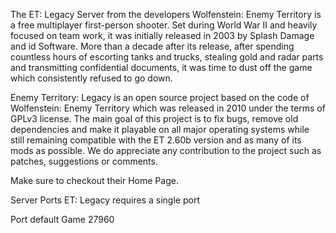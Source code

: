 The ET: Legacy Server
from the developers
Wolfenstein: Enemy Territory is a free multiplayer first-person shooter. Set during World War II and heavily focused on team work, it was initially released in 2003 by Splash Damage and id Software. More than a decade after its release, after spending countless hours of escorting tanks and trucks, stealing gold and radar parts and transmitting confidential documents, it was time to dust off the game which consistently refused to go down.

Enemy Territory: Legacy is an open source project based on the code of Wolfenstein: Enemy Territory which was released in 2010 under the terms of GPLv3 license. The main goal of this project is to fix bugs, remove old dependencies and make it playable on all major operating systems while still remaining compatible with the ET 2.60b version and as many of its mods as possible. We do appreciate any contribution to the project such as patches, suggestions or comments.

Make sure to checkout their Home Page.

Server Ports
ET: Legacy requires a single port

Port	default
Game	27960
